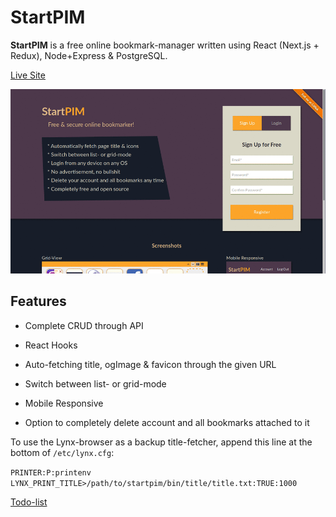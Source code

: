 # StartPIM

**StartPIM** is a free online bookmark-manager written using React (Next.js + Redux), Node+Express & PostgreSQL.

[Live Site](https://startpim.com/)

![Screenshots](https://github.com/GlowSquid/startpim/blob/master/screenshots.gif)

## Features

- Complete CRUD through API

- React Hooks

- Auto-fetching title, ogImage & favicon through the given URL

- Switch between list- or grid-mode

- Mobile Responsive

- Option to completely delete account and all bookmarks attached to it

To use the Lynx-browser as a backup title-fetcher, append this line at the bottom of `/etc/lynx.cfg`:

`PRINTER:P:printenv LYNX_PRINT_TITLE>/path/to/startpim/bin/title/title.txt:TRUE:1000`

[Todo-list](https://github.com/GlowSquid/startpim/blob/master/TODO.md)
